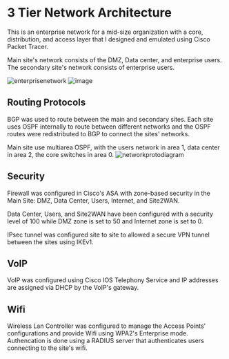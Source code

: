 # 3 Tier Network Architecture
This is an enterprise network for a mid-size organization with a core, distribution, and access layer that I designed and emulated using Cisco Packet Tracer.

Main site's network consists of the DMZ, Data center, and enterprise users.
The secondary site's network consists of enterprise users.

![enterprisenetwork](https://github.com/SilasBytes/EnterpriseNetwork-Design/assets/135275768/4f6ef1a3-74b5-4008-b3fe-216fb92019be)
![image](https://github.com/SilasBytes/EnterpriseNetwork-Design/assets/135275768/12ed76c0-0e86-4380-9e6e-ac775d6055e7)

## Routing Protocols
BGP was used to route between the main and secondary sites. Each site uses OSPF internally to route between different networks and the OSPF routes were redistributed to BGP to connect the sites' networks.

Main site use multiarea OSPF, with the users network in area 1, data center in area 2, the core switches in area 0.
![networkprotodiagram](https://github.com/SilasBytes/EnterpriseNetwork-Design/assets/135275768/2943bf8e-4182-4661-8dc8-11d12eb95102)

## Security
Firewall was configured in Cisco's ASA with zone-based security in the Main Site: DMZ, Data Center, Users, Internet, and Site2WAN. 

Data Center, Users, and Site2WAN have been configured with a security level of 100 while DMZ zone is set to 50 and Internet zone is set to 0.

IPsec tunnel was configured site to site to allowed a secure VPN tunnel between the sites using IKEv1.

## VoIP
VoIP was configured using Cisco IOS Telephony Service and IP addresses are assigned via DHCP by the VoIP's gateway.

## Wifi
Wireless Lan Controller was configured to manage the Access Points' configurations and provide Wifi using WPA2's Enterprise mode. Authencation is done using a RADIUS server that authenticates users connecting to the site's wifi.

